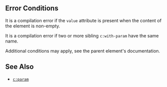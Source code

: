 ## Error Conditions

It is a compilation error if the `value` attribute is present when the content of the element is non-empty.

It is a compilation error if two or more sibling `c:with-param` have the same name.

Additional conditions may apply, see the parent element's documentation.

## See Also

- [`c:param`](param.html)
